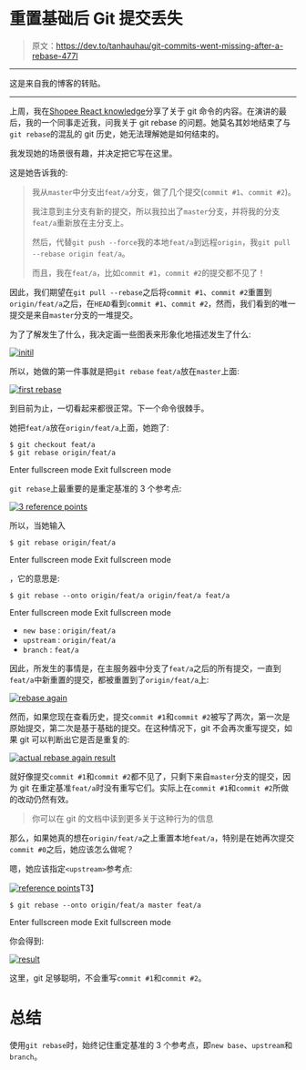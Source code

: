 # 重置基础后 Git 提交丢失

> 原文：<https://dev.to/tanhauhau/git-commits-went-missing-after-a-rebase-477l>

* * *

这是来自我的博客的转贴。

* * *

上周，我在[Shopee React knowledge](https://github.com/Shopee/shopee-react-knowledgeable)分享了关于 git 命令的内容。在演讲的最后，我的一个同事走近我，问我关于 git rebase 的问题。她莫名其妙地结束了与`git rebase`的混乱的 git 历史，她无法理解她是如何结束的。

我发现她的场景很有趣，并决定把它写在这里。

这是她告诉我的:

> 我从`master`中分支出`feat/a`分支，做了几个提交(`commit #1`、`commit #2`)。
> 
> 我注意到主分支有新的提交，所以我拉出了`master`分支，并将我的分支`feat/a`重新放在主分支上。
> 
> 然后，代替`git push --force`我的本地`feat/a`到远程`origin`，我`git pull --rebase origin feat/a`。
> 
> 而且，我在`feat/a`，比如`commit #1`，`commit #2`的提交都不见了！

因此，我们期望在`git pull --rebase`之后将`commit #1`、`commit #2`重置到`origin/feat/a`之后，在`HEAD`看到`commit #1`、`commit #2`，然而，我们看到的唯一提交是来自`master`分支的一堆提交。

为了了解发生了什么，我决定画一些图表来形象化地描述发生了什么:

[![initil](img/56e01c17be6c33bb4fedb8f84f13574b.png "Before rebasing")](https://res.cloudinary.com/practicaldev/image/fetch/s--5wolo6VJ--/c_limit%2Cf_auto%2Cfl_progressive%2Cq_auto%2Cw_880/https://lihautan.com/static/1870ed5c6b42a8627c166d090343062e/ddcfc/initial.png)

所以，她做的第一件事就是把`git rebase` `feat/a`放在`master`上面:

[![first rebase](img/b403170d4a8d8bedfd42983238fe5831.png "Rebase feat/a on top of `master`")](https://res.cloudinary.com/practicaldev/image/fetch/s--ifdqXT0y--/c_limit%2Cf_auto%2Cfl_progressive%2Cq_auto%2Cw_880/https://lihautan.com/static/d090a782dcfc7453ab4ef2d721699496/71dfb/rebase-1.png)

到目前为止，一切看起来都很正常。下一个命令很棘手。

她把`feat/a`放在`origin/feat/a`上面，她跑了:

```
$ git checkout feat/a
$ git rebase origin/feat/a 
```

Enter fullscreen mode Exit fullscreen mode

`git rebase`上最重要的是重定基准的 3 个参考点:

[![3 reference points](img/fc41223ada1ec9fa8dc913059cac5eb2.png "The 3 reference points")](https://res.cloudinary.com/practicaldev/image/fetch/s--1KOwRmfM--/c_limit%2Cf_auto%2Cfl_progressive%2Cq_auto%2Cw_880/https://lihautan.com/static/cb52f6fc1066f742317ba56f189f327e/71dfb/rebase-2.png)

所以，当她输入

```
$ git rebase origin/feat/a 
```

Enter fullscreen mode Exit fullscreen mode

，它的意思是:

```
$ git rebase --onto origin/feat/a origin/feat/a feat/a 
```

Enter fullscreen mode Exit fullscreen mode

*   `new base` : `origin/feat/a`
*   `upstream` : `origin/feat/a`
*   `branch` : `feat/a`

因此，所发生的事情是，在主服务器中分支了`feat/a`之后的所有提交，一直到`feat/a`中新重置的提交，都被重置到了`origin/feat/a`上:

[![rebase again](img/236137b24f3d90d876f3d949a14d3bc2.png)](https://res.cloudinary.com/practicaldev/image/fetch/s--VxePxlGb--/c_limit%2Cf_auto%2Cfl_progressive%2Cq_auto%2Cw_880/https://lihautan.com/static/3e8f06873f4e88760cd20b84fd11653d/ae30e/rebase-4.png)

然而，如果您现在查看历史，提交`commit #1`和`commit #2`被写了两次，第一次是原始提交，第二次是基于基础的提交。在这种情况下，git 不会再次重写提交，如果 git 可以判断出它是否是重复的:

[![actual rebase again result](img/da027975ff1aae1680c175cd5ff6954c.png)](https://res.cloudinary.com/practicaldev/image/fetch/s--bg3dnmj7--/c_limit%2Cf_auto%2Cfl_progressive%2Cq_auto%2Cw_880/https://lihautan.com/static/af50e5e634451222707106152a133619/623ee/rebase-5.png)

就好像提交`commit #1`和`commit #2`都不见了，只剩下来自`master`分支的提交，因为 git 在重定基准`feat/a`时没有重写它们。实际上在`commit #1`和`commit #2`所做的改动仍然有效。

> 你可以在 git 的文档中读到更多关于这种行为的信息

那么，如果她真的想在`origin/feat/a`之上重置本地`feat/a`，特别是在她再次提交`commit #0`之后，她应该怎么做呢？

嗯，她应该指定`<upstream>`参考点:

[![reference points](img/1d2d76a8a73e4a65c3e4174d13d0262f.png)](https://res.cloudinary.com/practicaldev/image/fetch/s--HR2RAX0q--/c_limit%2Cf_auto%2Cfl_progressive%2Cq_auto%2Cw_880/https://lihautan.com/static/c3b852c3e96d69241192dc4fef4ce3a7/00b72/rebase-7.png)T3】

```
$ git rebase --onto origin/feat/a master feat/a 
```

Enter fullscreen mode Exit fullscreen mode

你会得到:

[![result](img/25dc658882b5981fe08008667e116923.png)](https://res.cloudinary.com/practicaldev/image/fetch/s--TuSVTu8h--/c_limit%2Cf_auto%2Cfl_progressive%2Cq_auto%2Cw_880/https://lihautan.com/static/f8300411e8f165f4ed2d7e721e99cfc2/78bcf/rebase-8.png)

这里，git 足够聪明，不会重写`commit #1`和`commit #2`。

# 总结

使用`git rebase`时，始终记住重定基准的 3 个参考点，即`new base`、`upstream`和`branch`。